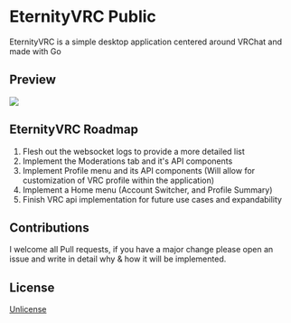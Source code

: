 # EternityVRC Public

EternityVRC is a simple desktop application centered around VRChat and  made with Go


## Preview

![](https://cdn.discordapp.com/attachments/923305740196777994/952096347341869076/unknown.png)

## EternityVRC Roadmap
1. Flesh out the websocket logs to provide a more detailed list
2. Implement the Moderations tab and it's API components
3. Implement Profile menu and its API components (Will allow for customization of VRC profile within the application)
4. Implement a Home menu (Account Switcher, and Profile Summary)
5. Finish VRC api implementation for future use cases and expandability

## Contributions
I welcome all Pull requests, if you have a major change please open an issue and write in detail why & how it will be implemented.

## License
[Unlicense](https://choosealicense.com/licenses/unlicense/)
